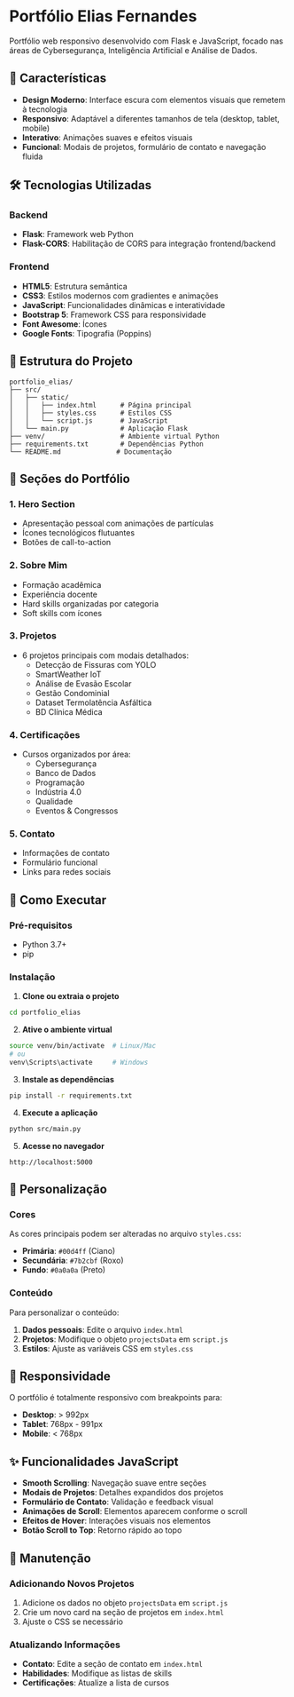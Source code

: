 # Portfólio Elias Fernandes

Portfólio web responsivo desenvolvido com Flask e JavaScript, focado nas áreas de Cybersegurança, Inteligência Artificial e Análise de Dados.

## 🚀 Características

- **Design Moderno**: Interface escura com elementos visuais que remetem à tecnologia
- **Responsivo**: Adaptável a diferentes tamanhos de tela (desktop, tablet, mobile)
- **Interativo**: Animações suaves e efeitos visuais
- **Funcional**: Modais de projetos, formulário de contato e navegação fluida

## 🛠️ Tecnologias Utilizadas

### Backend
- **Flask**: Framework web Python
- **Flask-CORS**: Habilitação de CORS para integração frontend/backend

### Frontend
- **HTML5**: Estrutura semântica
- **CSS3**: Estilos modernos com gradientes e animações
- **JavaScript**: Funcionalidades dinâmicas e interatividade
- **Bootstrap 5**: Framework CSS para responsividade
- **Font Awesome**: Ícones
- **Google Fonts**: Tipografia (Poppins)

## 📁 Estrutura do Projeto

```
portfolio_elias/
├── src/
│   ├── static/
│   │   ├── index.html      # Página principal
│   │   ├── styles.css      # Estilos CSS
│   │   └── script.js       # JavaScript
│   └── main.py             # Aplicação Flask
├── venv/                   # Ambiente virtual Python
├── requirements.txt        # Dependências Python
└── README.md              # Documentação
```

## 🎨 Seções do Portfólio

### 1. **Hero Section**
- Apresentação pessoal com animações de partículas
- Ícones tecnológicos flutuantes
- Botões de call-to-action

### 2. **Sobre Mim**
- Formação acadêmica
- Experiência docente
- Hard skills organizadas por categoria
- Soft skills com ícones

### 3. **Projetos**
- 6 projetos principais com modais detalhados:
  - Detecção de Fissuras com YOLO
  - SmartWeather IoT
  - Análise de Evasão Escolar
  - Gestão Condominial
  - Dataset Termolatência Asfáltica
  - BD Clínica Médica

### 4. **Certificações**
- Cursos organizados por área:
  - Cybersegurança
  - Banco de Dados
  - Programação
  - Indústria 4.0
  - Qualidade
  - Eventos & Congressos

### 5. **Contato**
- Informações de contato
- Formulário funcional
- Links para redes sociais

## 🚀 Como Executar

### Pré-requisitos
- Python 3.7+
- pip

### Instalação

1. **Clone ou extraia o projeto**
```bash
cd portfolio_elias
```

2. **Ative o ambiente virtual**
```bash
source venv/bin/activate  # Linux/Mac
# ou
venv\Scripts\activate     # Windows
```

3. **Instale as dependências**
```bash
pip install -r requirements.txt
```

4. **Execute a aplicação**
```bash
python src/main.py
```

5. **Acesse no navegador**
```
http://localhost:5000
```

## 🎨 Personalização

### Cores
As cores principais podem ser alteradas no arquivo `styles.css`:
- **Primária**: `#00d4ff` (Ciano)
- **Secundária**: `#7b2cbf` (Roxo)
- **Fundo**: `#0a0a0a` (Preto)

### Conteúdo
Para personalizar o conteúdo:
1. **Dados pessoais**: Edite o arquivo `index.html`
2. **Projetos**: Modifique o objeto `projectsData` em `script.js`
3. **Estilos**: Ajuste as variáveis CSS em `styles.css`

## 📱 Responsividade

O portfólio é totalmente responsivo com breakpoints para:
- **Desktop**: > 992px
- **Tablet**: 768px - 991px
- **Mobile**: < 768px

## ✨ Funcionalidades JavaScript

- **Smooth Scrolling**: Navegação suave entre seções
- **Modais de Projetos**: Detalhes expandidos dos projetos
- **Formulário de Contato**: Validação e feedback visual
- **Animações de Scroll**: Elementos aparecem conforme o scroll
- **Efeitos de Hover**: Interações visuais nos elementos
- **Botão Scroll to Top**: Retorno rápido ao topo

## 🔧 Manutenção

### Adicionando Novos Projetos
1. Adicione os dados no objeto `projectsData` em `script.js`
2. Crie um novo card na seção de projetos em `index.html`
3. Ajuste o CSS se necessário

### Atualizando Informações
- **Contato**: Edite a seção de contato em `index.html`
- **Habilidades**: Modifique as listas de skills
- **Certificações**: Atualize a lista de cursos